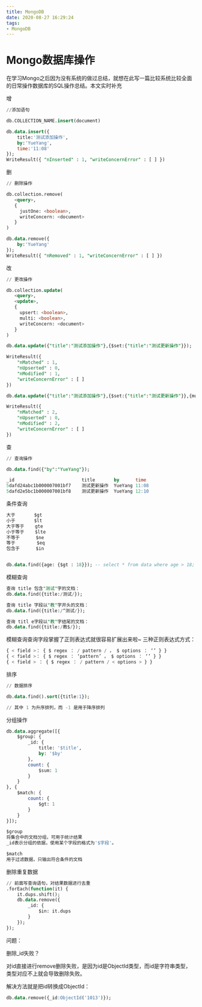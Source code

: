 ```yaml
---
title: MongoDB
date: 2020-08-27 16:29:24
tags:
- MongoDB
---
```


# Mongo数据库操作

在学习Mongo之后因为没有系统的做过总结，就想在此写一篇比较系统比较全面的日常操作数据库的SQL操作总结。本文实时补充

增

```sql
//添加语句

db.COLLECTION_NAME.insert(document)

db.data.insert({
	title:'测试添加操作',
	by:'YueYang',
	time:'11:08'
});
WriteResult({ "nInserted" : 1, "writeConcernError" : [ ] })

```



删

```sql
// 删除操作

db.collection.remove(
   <query>,
   {
     justOne: <boolean>,
     writeConcern: <document>
   }
)

db.data.remove({
	by:'YueYang'
});
WriteResult({ "nRemoved" : 1, "writeConcernError" : [ ] })

```



改

```sql
// 更改操作

db.collection.update(
   <query>,
   <update>,
   {
     upsert: <boolean>,
     multi: <boolean>,
     writeConcern: <document>
   }
)

db.data.update({"title":"测试添加操作"},{$set:{"title":"测试更新操作"}});

WriteResult({
	"nMatched" : 1,
	"nUpserted" : 0,
	"nModified" : 1,
	"writeConcernError" : [ ]
})

db.data.update({"title":"测试添加操作"},{$set:{"title":"测试更新操作"}},{multi:true});

WriteResult({
	"nMatched" : 2,
	"nUpserted" : 0,
	"nModified" : 2,
	"writeConcernError" : [ ]
})

```



查

```sql
// 查询操作

db.data.find({"by":"YueYang"});

_id            				title    	by		time
5dafd24abc1b000007001bf7	测试更新操作	YueYang	11:08
5dafd2e5bc1b000007001bf8	测试更新操作	YueYang	12:10

```

条件查询

```sql
大于		 $gt
小于		 $lt
大于等于 	gte
小于等于	$lte
不等于		 $ne
等于		  $eq
包含于 	 $in


db.data.find({age: {$gt : 18}}); -- select * from data where age > 18;
```

模糊查询

```sql
查询 title 包含"测试"字的文档：
db.data.find({title:/测试/});

查询 title 字段以"教"字开头的文档：
db.data.find({title:/^测试/});

查询 titl e字段以"教"字结尾的文档：
db.data.find({title:/教$/});
```

模糊查询查询字段掌握了正则表达式就很容易扩展出来啦~
三种正则表达式方式：

```sql
{ < field >： { $ regex ： / pattern / ， $ options ： ‘’ } }
{ < field >： { $ regex ： ‘pattern’ ， $ options ： ‘’ } }
{ < field > ： { $ regex ： / pattern / < options > } }
```

排序

```sql
// 数据排序

db.data.find().sort({title:1}); 

// 其中 1 为升序排列，而 -1 是用于降序排列
```

分组操作

```sql
db.data.aggregate([{
    $group: {
        _id: {
            title: '$title',
            by: '$by'
        },
        count: {
            $sum: 1
        }
    }
}, {
    $match: {
        count: {
            $gt: 1
        }
    }
}]);

$group
将集合中的文档分组，可用于统计结果
_id表示分组的依据，使用某个字段的格式为'$字段'。

$match
用于过滤数据，只输出符合条件的文档
```

删除重复数据

```sql
// 前面写查询语句，对结果数据进行去重
.forEach(function(it) {
    it.dups.shift();
    db.data.remove({
        _id: {
            $in: it.dups
        }
    });
});

```

问题：

删除_id失败？

对id直接进行remove删除失败，是因为id是ObjectId类型，而id是字符串类型，类型对应不上就会导致删除失败。

解决方法就是把id转换成ObjectId：

```sql
db.data.remove({_id:ObjectId('1013')});
```

